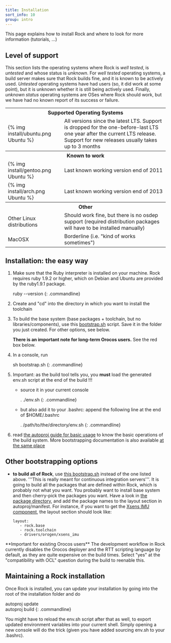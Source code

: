 ```yaml
---
title: Installation
sort_info: 10
group: intro
---
```


This page explains how to install Rock and where to look for more
information (tutorials, ...)

Level of support
----------------
This section lists the operating systems where Rock is _well tested_, is _untested_ and whose status is _unknown_.
For _well tested_ operating systems, a build server makes sure that Rock builds
fine, and it is known to be actively used. _Untested_ operating systems have
had users (so, it did work at some point), but it is unknown whether it is
still being actively used. Finally, _unknown status_ operating systems are OSes where
Rock should work, but we have had no known report of its success or failure.

<table>
<tr><th colspan="2">Supported Operating Systems</th></tr>
<tr><td>{% img install/ubuntu.png Ubuntu %}</td>
    <td>All versions since the latest LTS. Support is dropped for the
        one-before-last LTS one year after the current
        LTS release. Support for new releases usually takes up to 3 months</td>
</tr>

<tr><th colspan="2">Known to work</th></tr>
<tr><td>{% img install/gentoo.png Ubuntu %}</td>
    <td>Last known working version end of 2011</td>
</tr>
<tr><td>{% img install/arch.png Ubuntu %}</td>
    <td>Last known working version end of 2013</td>
</tr>

<tr><th colspan="2">Other</th></tr>
<tr><td>Other Linux distributions</td>
    <td>Should work fine, but there is no osdep support (required distribution
        packages will have to be installed manually)</td>
</tr>
<tr><td>MacOSX</td>
    <td>Borderline (i.e. "kind of works sometimes")</td>
</tr>
</table>

Installation: the easy way
--------------------------

 1. Make sure that the Ruby interpreter is installed on your machine. Rock
    requires ruby 1.9.2 or higher, which on Debian and Ubuntu are provided by
    the ruby1.9.1 package.

    ruby --version
    {: .commandline}

 2. Create and "cd" into the directory in which you want to install the toolchain
 3. To build the base system (base packages + toolchain, but no
    libraries/components), use this
    [bootstrap.sh](https://gitorious.org/rock/buildconf/raw/a05ea84e6cccf505554268f954bc259d30c15b99:bootstrap.sh)
    script. Save it  in the folder you just created. For other options, see
    below.

    **There is an important note for long-term Orocos users.** See the red box
    below.

 4. In a console, run
    
    sh bootstrap.sh
    {: .commandline}

 5. Important: as the build tool tells you, you **must** load the generated env.sh script at the end of the build !!!
    * source it in your current console

      . ./env.sh
      {: .commandline}

    * but also add it to your .bashrc: append the following line at the end of
      $HOME/.bashrc
    
      . /path/to/the/directory/env.sh
      {: .commandline}

 6. read [the autoproj guide for basic usage](/documentation/autoproj/basic_usage.html) to know the
    basic operations of the build system. More bootstrapping documentation is
    also available [at the same place](/documentation/autoproj/bootstrap.html)

Other bootstrapping options
---------------------------

 * **to build all of Rock**, use [this bootstrap.sh](https://gitorious.org/rock/buildconf-all/raw/a6f93c3323f3956808dd35cbbf787a7ecfee1762:bootstrap.sh)
   instead of the one listed above. '''This is really meant for continuous
   integration servers'''. It is going to build all the packages that are
   defined within Rock, which is probably not what you want.
   You probably want to install base system and then cherry-pick the packages you want. Have a look in [the package
   directory](/package_directory.html), and add the package names to the
   layout section in autoproj/manifest. For instance,  if you want to
   get the [Xsens IMU component](http://rock-robotics.org/package_directory/packages/drivers_orogen_xsens_imu/index.html),
   the layout section should look like:

       layout:
          - rock.base
          - rock.toolchain
          - drivers/orogen/xsens_imu

<div class="warning" markdown="1">
**Important for existing Orocos users** The development workflow in Rock
currently disables the Orocos deployer and the RTT scripting language by
default, as they are quite expensive on the build times. Select "yes" at the
"compatibility with OCL" question during the build to reenable this.
</div>

Maintaining a Rock installation
----------------------------------

Once Rock is installed, you can update your installation by going into the root of the
installation folder and do

autoproj update <br/>
autoproj build
{: .commandline}

You might have to reload the env.sh script after that as well, to export updated environment variables into your current shell. Simply opening a new console will do the trick (given you have added sourcing env.sh to your .bashrc).


